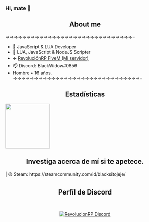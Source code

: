 ### Hi, mate 👋

<h2 align="center">About me</h2>

=>=>=>=>=>=>=>=>=>=>=>=>=>=>=>=>=>=>=>=>=>=>=>=>=>=>=>=>=>=>=
- 💎 JavaScript & LUA Developer
- 📝 LUA, JavaScript & NodeJS Scripter
- ✈️ <a href="https://discord.gg/fVz24mKA5P">RevoluciónRP FiveM (Mi servidor)</a> 
- 📫 Discord: BlackWidow#0856
- Hombre • 16 años.                     
=>=>=>=>=>=>=>=>=>=>=>=>=>=>=>=>=>=>=>=>=>=>=>=>=>=>=>=>=>=>=


<h2 align="center">Estadísticas</h2>

<img height="140px" src="https://github-readme-stats.vercel.app/api?username=BlackLovesDeveloping&show_icons=true&theme=dark" />

<h2 align="center">Investiga acerca de mí si te apetece.</h2>
<p> </p>
| 🟡 Steam: https://steamcommunity.com/id/blacksitojeje/

<h2 align="center">Perfíl de Discord</h2><br>
  <p align="center">
    <a href="https://discord.gg/fVz24mKA5P">
        <img title="Discord RevolucionRP" alt="RevolucionRP Discord" src="https://discord.c99.nl/widget/theme-1/1089497679702261790.png"/>
    </a>
</p>
